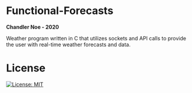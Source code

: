 # Functional-Forecasts

**Chandler Noe - 2020**

Weather program written in C that utilizes sockets and API calls to provide the user with real-time weather forecasts and data.

# License
[![License: MIT](https://img.shields.io/badge/License-MIT-yellow.svg)](https://opensource.org/licenses/MIT)
